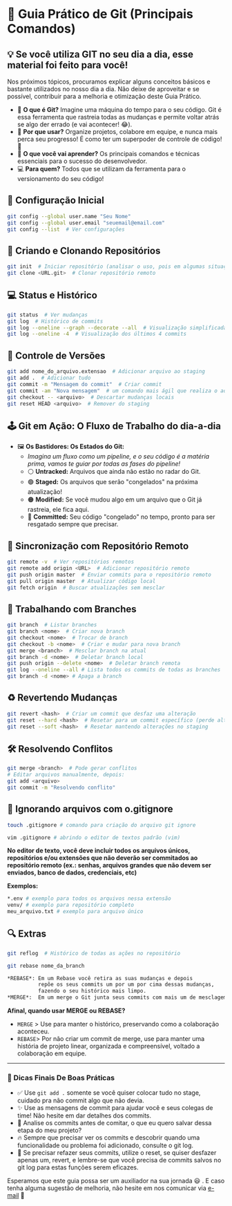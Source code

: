 # 🚀 Guia Prático de Git (Principais Comandos)

## 💡 Se você utiliza GIT no seu dia a dia, esse material foi feito para você! 

Nos próximos tópicos, procuramos explicar alguns conceitos básicos e bastante utilizados no nosso dia a dia. Não deixe de aproveitar e se possível, contribuir para a melhoria e otimização deste Guia Prático.

*   🤔 **O que é Git?** Imagine uma máquina do tempo para o seu código. Git é essa ferramenta que rastreia todas as mudanças e permite voltar atrás se algo der errado (e vai acontecer! 😂).
*   🎯 **Por que usar?** Organize projetos, colabore em equipe, e nunca mais perca seu progresso! É como ter um superpoder de controle de código! 🦸
*   📜 **O que você vai aprender?** Os principais comandos e técnicas essenciais para o sucesso do desenvolvedor. 
*   💻 **Para quem?** Todos que se utilizam da ferramenta para o versionamento do seu código!

## 📌 Configuração Inicial  
```bash
git config --global user.name "Seu Nome"
git config --global user.email "seuemail@email.com"
git config --list  # Ver configurações
```
## 📂 Criando e Clonando Repositórios  
```bash
git init  # Iniciar repositório (analisar o uso, pois em algumas situações o GIT já está instalado, não sendo necessário o uso deste comando)
git clone <URL.git>  # Clonar repositório remoto
```

## 💻 Status e Histórico  
```bash
git status  # Ver mudanças
git log  # Histórico de commits
git log --oneline --graph --decorate --all  # Visualização simplificada
git log --oneline -4  # Visualização dos últimos 4 commits
```

## 📖 Controle de Versões  
```bash
git add nome_do_arquivo.extensao  # Adicionar arquivo ao staging
git add .  # Adicionar tudo
git commit -m "Mensagem do commit"  # Criar commit
git commit -am "Nova mensagem"  # um comando mais ágil que realiza o add e o commit ao mesmo tempo (lembrando que para arquivos Untracked ainda deve ser usado `git add`, isso serve para arquivos Modified)
git checkout -- <arquivo>  # Descartar mudanças locais
git reset HEAD <arquivo>  # Remover do staging
```

## 🕹️ Git em Ação: O Fluxo de Trabalho do dia-a-dia 

*   🖼️ **Os Bastidores: Os Estados do Git:**
    *   *Imagina um fluxo como um pipeline, e o seu código é a matéria prima, vamos te guiar por todas as fases do pipeline!* 
    *   ⚪ **Untracked:** Arquivos que ainda não estão no radar do Git.
    *   🟢 **Staged:** Os arquivos que serão "congelados" na próxima atualização! 
    *   🟠 **Modified:** Se você mudou algo em um arquivo que o Git já rastreia, ele fica aqui.
    *   🔵 **Committed:** Seu código "congelado" no tempo, pronto para ser resgatado sempre que precisar.

## 🔄 Sincronização com Repositório Remoto  
```bash
git remote -v  # Ver repositórios remotos
git remote add origin <URL>  # Adicionar repositório remoto
git push origin master  # Enviar commits para o repositório remoto
git pull origin master  # Atualizar código local
git fetch origin  # Buscar atualizações sem mesclar
```

## 🌿 Trabalhando com Branches  
```bash
git branch  # Listar branches
git branch <nome>  # Criar nova branch
git checkout <nome>  # Trocar de branch
git checkout -b <nome>  # Criar e mudar para nova branch
git merge <branch>  # Mesclar branch na atual
git branch -d <nome>  # Deletar branch local
git push origin --delete <nome>  # Deletar branch remota
git log --oneline --all # Lista todos os commits de todas as branches
git branch -d <nome> # Apaga a branch
```

## ♻️ Revertendo Mudanças  
```bash
git revert <hash>  # Criar um commit que desfaz uma alteração
git reset --hard <hash>  # Resetar para um commit específico (perde alterações locais)
git reset --soft <hash>  # Resetar mantendo alterações no staging
```

## 🛠️ Resolvendo Conflitos  
```bash
git merge <branch>  # Pode gerar conflitos
# Editar arquivos manualmente, depois:
git add <arquivo>
git commit -m "Resolvendo conflito"
```

## 🔀️️ Ignorando arquivos com o.gitignore
```bash
touch .gitignore # comando para criação do arquivo git ignore

vim .gitignore # abrindo o editor de textos padrão (vim)
```
**No editor de texto, você deve incluir todos os arquivos únicos, 
repositórios e/ou extensões que não deverão ser commitados 
ao repositório remoto (ex.: senhas, arquivos grandes que não 
devem ser enviados, banco de dados, credenciais, etc)**

**Exemplos:**
```bash
*.env # exemplo para todos os arquivos nessa extensão
venv/ # exemplo para repositório completo
meu_arquivo.txt # exemplo para arquivo único
```

## 🔍 Extras  
```bash
git reflog  # Histórico de todas as ações no repositório

git rebase nome_da_branch 

*REBASE*: Em um Rebase você retira as suas mudanças e depois 
          repõe os seus commits um por um por cima dessas mudanças, 
          fazendo o seu histórico mais limpo. 
*MERGE*:  Em um merge o Git junta seus commits com mais um de mesclagem. 

```
**Afinal, quando usar MERGE ou REBASE?**
*   `MERGE` > Use para manter o histórico, preservando como a colaboração aconteceu.
*   `REBASE`> Por não criar um commit de merge, use para manter uma história de projeto linear, organizada e compreensível, voltado a colaboração em equipe.

---  

### 🚀 Dicas Finais De Boas Práticas
*  ✅ Use `git add .` somente se você quiser colocar tudo no stage, cuidado pra não commit algo que não devia.
*   ✨ Use as mensagens de commit para ajudar você e seus colegas de time! Não hesite em dar detalhes dos commits.
*    🤔 Analise os commits antes de comitar, o que eu quero salvar dessa etapa do meu projeto? 
*  🔥 Sempre que precisar ver os commits e descobrir quando uma funcionalidade ou problema foi adicionado, consulte o git log.
* 💫 Se precisar refazer seus commits, utilize o reset, se quiser desfazer apenas um, revert, e lembre-se que você precisa de commits salvos no git log para estas funções serem eficazes. 

Esperamos que este guia possa ser um auxiliador na sua jornada 😃 . E caso tenha alguma sugestão de melhoria, não hesite em nos comunicar via [e-mail](link) 🚀
